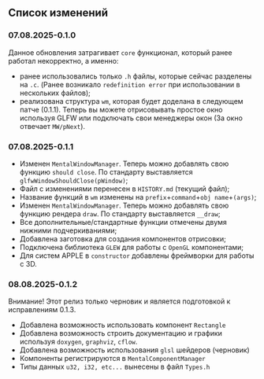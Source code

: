 ## Список изменений
### 07.08.2025-0.1.0
Данное обновления затрагивает `core` функционал, который ранее работал некорректно, а именно:
- ранее использовались только `.h` файлы, которые сейчас разделены на `.c`. (Ранее возникало `redefinition error` при использовании в нескольких файлов);
- реализована структура `wm`, которая будет доделана в cледующем патче (0.1.1). Теперь вы можете отрисовывать простое окно используя GLFW или подключать свои менеджеры окон (За окно отвечает `MW/pNext`).

### 07.08.2025-0.1.1
- Изменен `MentalWindowManager`. Теперь можно добавлять свою функцию `should close`. По стандарту выставляется `glfwWindowShouldClose(pWindow)`;
- Файл с изменениями перенесен в `HISTORY.md` (текущий файл);
- Название функций в `wm` изменены на `prefix`+`command`+`obj name`+`(args)`;
- Изменен `MentalWindowManager`. Теперь можно добавлять свою функцию рендера `draw`. По стандарту
выставляется `__draw`;
- Все дополнительные/стандартные функции отмечены двумя нижними подчеркиваниями;
- Добавлена заготовка для создания компонентов отрисовки;
- Подключена библиотека `GLEW` для работы с `OpenGL` компонентами;
- Для систем APPLE в `constructor` добавлены фреймворки для работы с 3D.

### 08.08.2025-0.1.2
Внимание! Этот релиз только черновик и является подготовкой к исправлениям 0.1.3.
- Добавлена возможность использовать компонент `Rectangle`
- Добавлена возможность строить документацию и графики используя `doxygen`, `graphviz`, `cflow`.
- Добавлена возможность использования `glsl` шейдеров (черновик)
- Компоненты регистрируются в `MentalComponentManager`
- Типы данных `u32, i32, etc...` вынесены в файл `Types.h`
